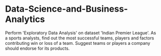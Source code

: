 # Data-Science-and-Business-Analytics
Perform 'Exploratory Data Analysis' on dataset 'Indian Premier League'. As a sports analysts, find out the most successful teams, players and factors contributing win or loss of a team. Suggest teams or players a company should endorse for its products.
